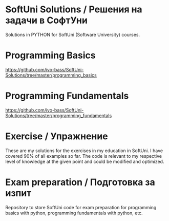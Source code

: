 # SoftUni Solutions / Решения на задачи в СофтУни

Solutions in PYTHON for SoftUni (Software University) courses.


# Programming Basics

https://github.com/ivo-bass/SoftUni-Solutions/tree/master/programming_basics


# Programming Fundamentals

https://github.com/ivo-bass/SoftUni-Solutions/tree/master/programming_fundamentals



# Exercise / Упражнение

These are my solutions for the exercises in my education in SoftUni.
I have covered 90% of all examples so far.
The code is relevant to my respective level of knowledge at the given point and could be modified and optimized.


# Exam preparation / Подготовка за изпит

Repository to store SoftUni code for exam preparation for programming basics with python, programming fundamentals with python, etc.

